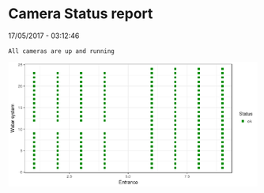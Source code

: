 Camera Status report
================
17/05/2017 - 03:12:46

    All cameras are up and running

![](camreport_files/figure-markdown_github/unnamed-chunk-2-1.png)
